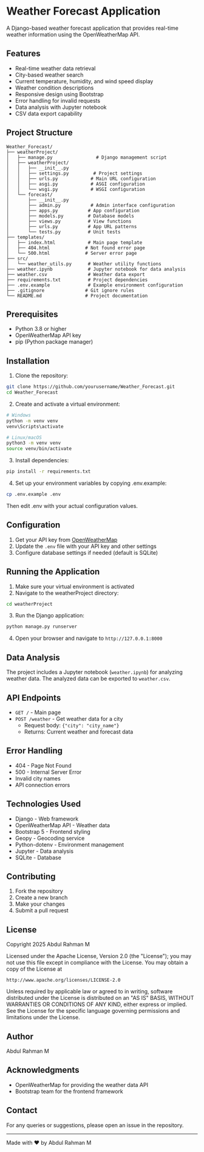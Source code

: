 # Weather Forecast Application

A Django-based weather forecast application that provides real-time weather information using the OpenWeatherMap API.

## Features

- Real-time weather data retrieval
- City-based weather search
- Current temperature, humidity, and wind speed display
- Weather condition descriptions
- Responsive design using Bootstrap
- Error handling for invalid requests
- Data analysis with Jupyter notebook
- CSV data export capability

## Project Structure

```
Weather_Forecast/
├── weatherProject/
│   ├── manage.py                # Django management script
│   ├── weatherProject/
│   │   ├── __init__.py
│   │   ├── settings.py         # Project settings
│   │   ├── urls.py            # Main URL configuration
│   │   ├── asgi.py            # ASGI configuration
│   │   └── wsgi.py            # WSGI configuration
│   └── forecast/
│       ├── __init__.py
│       ├── admin.py           # Admin interface configuration
│       ├── apps.py           # App configuration
│       ├── models.py         # Database models
│       ├── views.py          # View functions
│       ├── urls.py           # App URL patterns
│       └── tests.py          # Unit tests
├── templates/
│   ├── index.html            # Main page template
│   ├── 404.html             # Not found error page
│   └── 500.html             # Server error page
├── src/
│   └── weather_utils.py      # Weather utility functions
├── weather.ipynb             # Jupyter notebook for data analysis
├── weather.csv               # Weather data export
├── requirements.txt          # Project dependencies
├── .env.example              # Example environment configuration
├── .gitignore               # Git ignore rules
└── README.md                # Project documentation
```

## Prerequisites

- Python 3.8 or higher
- OpenWeatherMap API key
- pip (Python package manager)

## Installation

1. Clone the repository:
```bash
git clone https://github.com/yourusername/Weather_Forecast.git
cd Weather_Forecast
```

2. Create and activate a virtual environment:
```bash
# Windows
python -m venv venv
venv\Scripts\activate

# Linux/macOS
python3 -m venv venv
source venv/bin/activate
```

3. Install dependencies:
```bash
pip install -r requirements.txt
```

4. Set up your environment variables by copying .env.example:
```bash
cp .env.example .env
```
Then edit .env with your actual configuration values.

## Configuration

1. Get your API key from [OpenWeatherMap](https://openweathermap.org/api)
2. Update the `.env` file with your API key and other settings
3. Configure database settings if needed (default is SQLite)

## Running the Application

1. Make sure your virtual environment is activated
2. Navigate to the weatherProject directory:
```bash
cd weatherProject
```
3. Run the Django application:
```bash
python manage.py runserver
```
4. Open your browser and navigate to `http://127.0.0.1:8000`

## Data Analysis

The project includes a Jupyter notebook (`weather.ipynb`) for analyzing weather data. The analyzed data can be exported to `weather.csv`.

## API Endpoints

- `GET /` - Main page
- `POST /weather` - Get weather data for a city
  - Request body: `{"city": "city_name"}`
  - Returns: Current weather and forecast data

## Error Handling

- 404 - Page Not Found
- 500 - Internal Server Error
- Invalid city names
- API connection errors

## Technologies Used

- Django - Web framework
- OpenWeatherMap API - Weather data
- Bootstrap 5 - Frontend styling
- Geopy - Geocoding service
- Python-dotenv - Environment management
- Jupyter - Data analysis
- SQLite - Database

## Contributing

1. Fork the repository
2. Create a new branch
3. Make your changes
4. Submit a pull request

## License

Copyright 2025 Abdul Rahman M

Licensed under the Apache License, Version 2.0 (the "License");
you may not use this file except in compliance with the License.
You may obtain a copy of the License at

    http://www.apache.org/licenses/LICENSE-2.0

Unless required by applicable law or agreed to in writing, software
distributed under the License is distributed on an "AS IS" BASIS,
WITHOUT WARRANTIES OR CONDITIONS OF ANY KIND, either express or implied.
See the License for the specific language governing permissions and
limitations under the License.

## Author

Abdul Rahman M

## Acknowledgments

- OpenWeatherMap for providing the weather data API
- Bootstrap team for the frontend framework

## Contact

For any queries or suggestions, please open an issue in the repository.

---
Made with ❤️ by Abdul Rahman M 